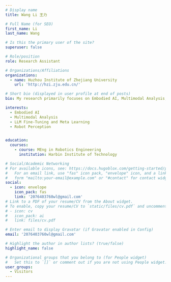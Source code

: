 ```yaml
---
# Display name
title: Wang Li 王力

# Full Name (for SEO)
first_name: Li
last_name: Wang

# Is this the primary user of the site?
superuser: false

# Role/position
role: Research Assistant

# Organizations/Affiliations
organizations:
  - name: Huzhou Institute of Zhejiang University
    url: 'http://hzi.zju.edu.cn/'

# Short bio (displayed in user profile at end of posts)
bio: My research primarily focuses on Embodied AI, Multimodal Analysis, Meta Learning and Fine-Tuning of Large Language Models.

interests:
  - Embodied AI
  - Multimodal Analysis
  - LLM Fine-Tuning and Meta Learning
  - Robot Perception


education:
  courses:
    - course: MEng in Robotics Engineering
      institution: Harbin Institute of Technology

# Social/Academic Networking
# For available icons, see: https://docs.hugoblox.com/getting-started/page-builder/#icons
#   For an email link, use "fas" icon pack, "envelope" icon, and a link in the
#   form "mailto:your-email@example.com" or "#contact" for contact widget.
social:
  - icon: envelope
    icon_pack: fas
    link: '2076403760wl@gmail.com'
# Link to a PDF of your resume/CV from the About widget.
# To enable, copy your resume/CV to `static/files/cv.pdf` and uncomment the lines below.
# - icon: cv
#   icon_pack: ai
#   link: files/cv.pdf

# Enter email to display Gravatar (if Gravatar enabled in Config)
email: '2076403760wl@gmail.com'

# Highlight the author in author lists? (true/false)
highlight_name: false

# Organizational groups that you belong to (for People widget)
#   Set this to `[]` or comment out if you are not using People widget.
user_groups:
  - Visitors
---
```

